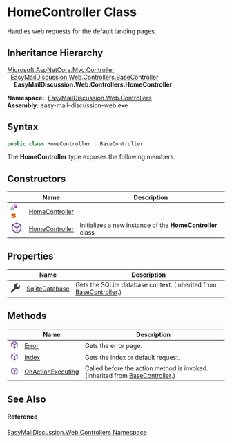 HomeController Class
====================
Handles web requests for the default landing pages.


Inheritance Hierarchy
---------------------
[Microsoft.AspNetCore.Mvc.Controller][1]  
  [EasyMailDiscussion.Web.Controllers.BaseController][2]  
    **EasyMailDiscussion.Web.Controllers.HomeController**  

  **Namespace:**  [EasyMailDiscussion.Web.Controllers][3]  
  **Assembly:** easy-mail-discussion-web.exe

Syntax
------

```csharp
public class HomeController : BaseController
```

The **HomeController** type exposes the following members.


Constructors
------------

|                                   | Name                | Description                                                |
| --------------------------------- | ------------------- | ---------------------------------------------------------- |
| ![Private method]![Static member] | [HomeController][4] |                                                            |
| ![Public method]                  | [HomeController][5] | Initializes a new instance of the **HomeController** class |


Properties
----------

|                    | Name                | Description                                                             |
| ------------------ | ------------------- | ----------------------------------------------------------------------- |
| ![Public property] | [SqliteDatabase][6] | Gets the SQLite database context. (Inherited from [BaseController][2].) |


Methods
-------

|                  | Name                   | Description                                                                       |
| ---------------- | ---------------------- | --------------------------------------------------------------------------------- |
| ![Public method] | [Error][7]             | Gets the error page.                                                              |
| ![Public method] | [Index][8]             | Gets the index or default request.                                                |
| ![Public method] | [OnActionExecuting][9] | Called before the action method is invoked. (Inherited from [BaseController][2].) |


See Also
--------

#### Reference
[EasyMailDiscussion.Web.Controllers Namespace][3]  

[1]: https://docs.microsoft.com/dotnet/api/microsoft.aspnetcore.mvc.controller
[2]: ../BaseController/README.md
[3]: ../README.md
[4]: _cctor.md
[5]: _ctor.md
[6]: ../BaseController/SqliteDatabase.md
[7]: Error.md
[8]: Index.md
[9]: ../BaseController/OnActionExecuting.md
[Private method]: ../../icons/privmethod.gif "Private method"
[Static member]: ../../icons/static.gif "Static member"
[Public method]: ../../icons/pubmethod.svg "Public method"
[Public property]: ../../icons/pubproperty.svg "Public property"